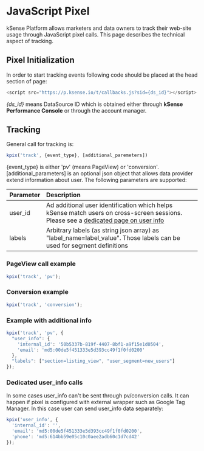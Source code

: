 # JavaScript Pixel

kSense Platform allows marketers and data owners to track their web-site usage through JavaScript pixel calls. This page describes the technical aspect of tracking.

## Pixel Initialization

In order to start tracking events following code should be placed at the head section of page:

```javascript
<script src="https://p.ksense.io/t/callbacks.js?sid={ds_id}"></script>
```

_{ds\_id}_ means DataSource ID which is obtained either through **kSense Performance Console** or through the account manager.

## Tracking

General call for tracking is:

```javascript
kpix('track', {event_type}, [additional_paremeters])
```

{event\_type} is either 'pv' \(means PageView\) or 'conversion'. \[additional\_parameters\] is an optional json object that allows data provider extend information about user. The following parameters are supported:

| Parameter | Description |
| :--- | :--- |
| user\_id | Ad additional user identification which helps kSense match users on cross-screen sessions. Please see a [dedicated page on user info](user-identification-calls.md) |
| labels | Arbitrary labels \(as string json array\) as "label\_name=label\_value". Those labels can be used for segment definitions |

### PageView call example

```javascript
kpix('track', 'pv');
```

### Conversion example

```javascript
kpix('track', 'conversion');
```

### Example with additional info

```javascript
kpix('track', 'pv', {
  "user_info": {
    'internal_id': '50b5337b-819f-4407-8bf1-a9f15e1d0504',
    'email': 'md5:00de5f451333e5d393cc49f1f0fd0200'
  },
  "labels": ["section=listing_view", "user_segment=new_users"]
});
```

### Dedicated user\_info calls

In some cases user\_info can't be sent through pv/conversion calls. It can happen if pixel is configured with external wrapper such as Google Tag Manager. In this case user can send user\_info data separately:

```javascript
kpix('user_info', {
  'internal_id': '',
  'email': 'md5:00de5f451333e5d393cc49f1f0fd0200',
  'phone': 'md5:614bb59e05c10c0aee2adb60c1d7cd42'
});
```

